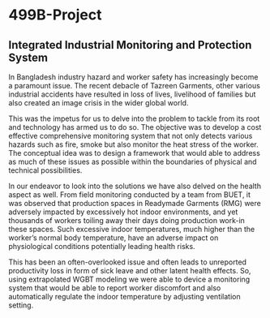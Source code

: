 # 499B-Project

## Integrated Industrial Monitoring and Protection System

In Bangladesh industry hazard and worker safety has increasingly become a paramount issue. The recent debacle of Tazreen Garments, other various industrial accidents have resulted in loss of lives, livelihood of families but also created an image crisis in the wider global world. 

This was the impetus for us to delve into the problem to tackle from its root and technology has armed us to do so. The objective was to develop a cost effective comprehensive monitoring system that not only detects various hazards such as fire, smoke but also monitor the heat stress of the worker. The conceptual idea was to design a framework that would able to address as much of these issues as possible within the boundaries of physical and technical possibilities.

In our endeavor to look into the solutions we have also delved on the health aspect as well. From field monitoring conducted by a team from BUET, it was observed that production spaces in Readymade Garments (RMG) were adversely impacted by excessively hot indoor environments, and yet thousands of workers toiling away their days doing production work-in these spaces. Such excessive indoor temperatures, much higher than the worker’s normal body temperature, have an adverse impact on physiological conditions potentially leading health risks. 

This has been an often-overlooked issue and often leads to unreported productivity loss in form of sick leave and other latent health effects. So, using extrapolated WGBT modeling we were able to device a monitoring system that would be able to report worker discomfort and also automatically regulate the indoor temperature by adjusting ventilation setting. 
